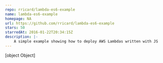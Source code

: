 ```yaml
---
repo: rricard/lambda-es6-example
name: lambda-es6-example
homepage: NA
url: https://github.com/rricard/lambda-es6-example
stars: 50
starredAt: 2016-01-22T20:34:15Z
description: |-
    A simple example showing how to deploy AWS Lambdas written with JS ES6
---
```


[object Object]
